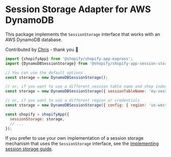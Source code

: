 # Session Storage Adapter for AWS DynamoDB

This package implements the `SessionStorage` interface that works with an AWS DynamoDB database.

Contributed by [Chris](https://github.com/zirkelc) - thank you :clap:

```js
import {shopifyApp} from '@shopify/shopify-app-express';
import {DynamoDBSessionStorage} from '@shopify/shopify-app-session-storage-dynamodb';

// You can use the default options
const storage = new DynamoDBSessionStorage();

// or, if you want to use a different session table name and shop index name
const storage = new DynamoDBSessionStorage({ sessionTableName: 'my-session-table', shopIndexName: 'my-shop-index' });

// or, if you want to use a different region or credentials
const storage = new DynamoDBSessionStorage({ config: { region: 'us-west-2', credentials: { ... } } });

const shopify = shopifyApp({
  sessionStorage: storage,
  // ...
});
```

If you prefer to use your own implementation of a session storage mechanism that uses the `SessionStorage` interface, see the [implementing session storage guide](https://github.com/Shopify/shopify-app-js/blob/main/packages/shopify-app-session-storage/implementing-session-storage.md).
